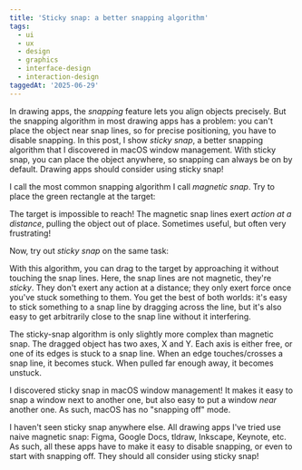 ```yaml
---
title: 'Sticky snap: a better snapping algorithm'
tags:
  - ui
  - ux
  - design
  - graphics
  - interface-design
  - interaction-design
taggedAt: '2025-06-29'
---
```


In drawing apps,
the _snapping_ feature lets you align objects precisely.
But the snapping algorithm in most drawing apps has a problem:
you can't place the object near snap lines,
so for precise positioning, you have to disable snapping.
In this post, I show _sticky snap_, a better snapping algorithm that I discovered in macOS window management.
With sticky snap, you can place the object anywhere, so snapping can always be on by default.
Drawing apps should consider using sticky snap!

I call the most common snapping algorithm I call _magnetic snap_.
Try to place the green rectangle at the target:

<canvas id="magnetic-snap-app" style="display: block; margin: 0 auto"></canvas>

The target is impossible to reach!
The magnetic snap lines exert _action at a distance_,
pulling the object out of place.
Sometimes useful, but often very frustrating!

Now, try out _sticky snap_ on the same task:

<canvas id="sticky-snap-app" style="display: block; margin: 0 auto"></canvas>

With this algorithm, you can drag to the target
by approaching it without touching the snap lines.
Here, the snap lines are not magnetic, they're _sticky_.
They don't exert any action at a distance;
they only exert force once you've stuck something to them.
You get the best of both worlds:
it's easy to stick something to a snap line by dragging across the line,
but it's also easy to get arbitrarily close to the snap line without it interfering.

The sticky-snap algorithm is only slightly more complex than magnetic snap.
The dragged object has two axes, X and Y.
Each axis is either free,
or one of its edges is stuck to a snap line.
When an edge touches/crosses a snap line, it becomes stuck.
When pulled far enough away, it becomes unstuck.

I discovered sticky snap in macOS window management!
It makes it easy to snap a window next to another one,
but also easy to put a window _near_ another one.
As such, macOS has no "snapping off" mode.

I haven't seen sticky snap anywhere else.
All drawing apps I've tried use naive magnetic snap:
Figma,
Google Docs,
tldraw,
Inkscape,
Keynote, etc.
As such, all these apps have to make it easy to disable snapping,
or even to start with snapping off.
They should all consider using sticky snap!

<script type="module" src="./magnetic.js"></script>
<script type="module" src="./sticky.js"></script>
